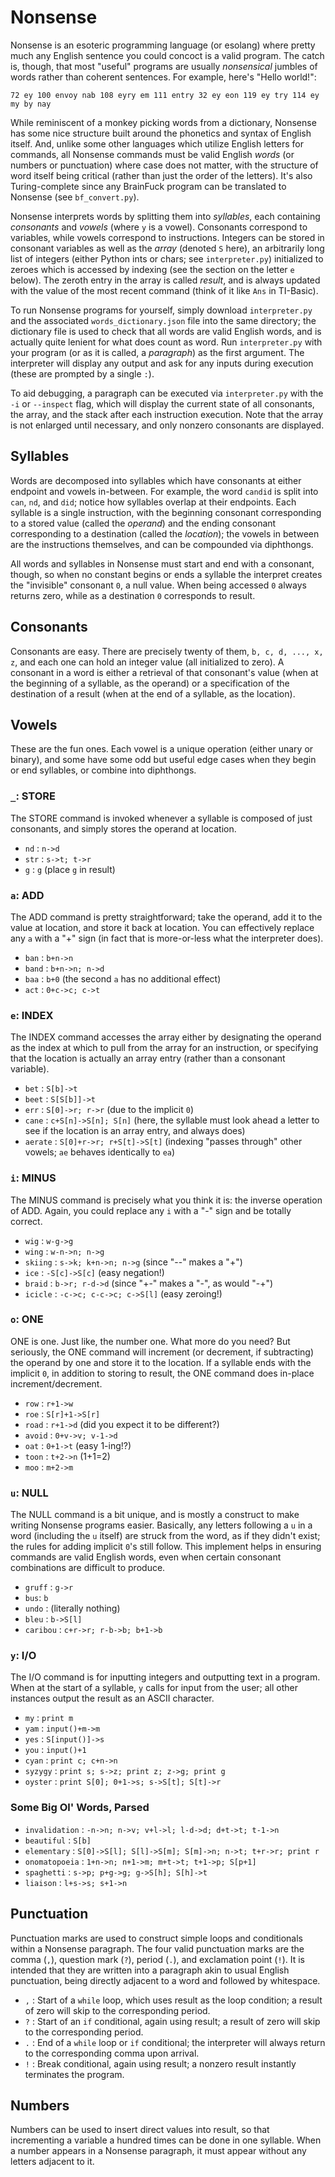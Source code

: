 # Nonsense

Nonsense is an esoteric programming language (or esolang) where pretty much any English sentence you could concoct is a valid program. The catch is, though, that most "useful" programs are usually _nonsensical_ jumbles of words rather than coherent sentences. For example, here's "Hello world!":

`72 ey 100 envoy nab 108 eyry em 111 entry 32 ey eon 119 ey try 114 ey my by nay`

While reminiscent of a monkey picking words from a dictionary, Nonsense has some nice structure built around the phonetics and syntax of English itself. And, unlike some other languages which utilize English letters for commands, all Nonsense commands must be valid English _words_ (or numbers or punctuation) where case does not matter, with the structure of word itself being critical (rather than just the order of the letters). It's also Turing-complete since any BrainFuck program can be translated to Nonsense (see `bf_convert.py`).

Nonsense interprets words by splitting them into _syllables_, each containing  _consonants_ and _vowels_ (where `y` is a vowel). Consonants correspond to variables, while vowels correspond to instructions. Integers can be stored in consonant variables as well as the _array_ (denoted `S` here), an arbitrarily long list of integers (either Python ints or chars; see `interpreter.py`) initialized to zeroes which is accessed by indexing (see the section on the letter `e` below). The zeroth entry in the array is called _result_, and is always updated with the value of the most recent command (think of it like `Ans` in TI-Basic).

To run Nonsense programs for yourself, simply download `interpreter.py` and the associated `words_dictionary.json` file into the same directory; the dictionary file is used to check that all words are valid English words, and is actually quite lenient for what does count as word. Run `interpreter.py` with your program (or as it is called, a _paragraph_) as the first argument. The interpreter will display any output and ask for any inputs during execution (these are prompted by a single `:`).

To aid debugging, a paragraph can be executed via `interpreter.py` with the `-i` or `--inspect` flag, which will display the current state of all consonants, the array, and the stack after each instruction execution. Note that the array is not enlarged until necessary, and only nonzero consonants are displayed.

## Syllables

Words are decomposed into syllables which have consonants at either endpoint and vowels in-between. For example, the word `candid` is split into `can`, `nd`, and `did`; notice how syllables overlap at their endpoints. Each syllable is a single instruction, with the beginning consonant corresponding to a stored value (called the _operand_) and the ending consonant corresponding to a destination (called the _location_); the vowels in between are the instructions themselves, and can be compounded via diphthongs.

All words and syllables in Nonsense must start and end with a consonant, though, so when no constant begins or ends a syllable the interpret creates the "invisible" consonant `0`, a null value. When being accessed `0` always returns zero, while as a destination `0` corresponds to result.

## Consonants

Consonants are easy. There are precisely twenty of them, `b, c, d, ..., x, z`, and each one can hold an integer value (all initialized to zero). A consonant in a word is either a retrieval of that consonant's value (when at the beginning of a syllable, as the operand) or a specification of the destination of a result (when at the end of a syllable, as the location).

## Vowels

These are the fun ones. Each vowel is a unique operation (either unary or binary), and some have some odd but useful edge cases when they begin or end syllables, or combine into diphthongs.

### `_`: STORE

The STORE command is invoked whenever a syllable is composed of just consonants, and simply stores the operand at location.

* `nd` : `n->d`
* `str` : `s->t; t->r`
* `g` : `g` (place `g` in result)

### `a`: ADD

The ADD command is pretty straightforward; take the operand, add it to the value at location, and store it back at location. You can effectively replace any `a` with a "+" sign (in fact that is more-or-less what the interpreter does).

* `ban` : `b+n->n`
* `band` : `b+n->n; n->d`
* `baa` : `b+0` (the second `a` has no additional effect)
* `act` : `0+c->c; c->t`

### `e`: INDEX

The INDEX command accesses the array either by designating the operand as the index at which to pull from the array for an instruction, or specifying that the location is actually an array entry (rather than a consonant variable).

* `bet` : `S[b]->t`
* `beet` : `S[S[b]]->t`
* `err` : `S[0]->r; r->r` (due to the implicit `0`)
* `cane` : `c+S[n]->S[n]; S[n]` (here, the syllable must look ahead a letter to see if the location is an array entry, and always does)
* `aerate` : `S[0]+r->r; r+S[t]->S[t]` (indexing "passes through" other vowels; `ae` behaves identically to `ea`)

### `i`: MINUS

The MINUS command is precisely what you think it is: the inverse operation of ADD. Again, you could replace any `i` with a "-" sign and be totally correct.

* `wig` : `w-g->g`
* `wing` : `w-n->n; n->g`
* `skiing` : `s->k; k+n->n; n->g` (since "--" makes a "+")
* `ice` : `-S[c]->S[c]` (easy negation!)
* `braid` : `b->r; r-d->d` (since "+-" makes a "-", as would "-+")
* `icicle` : `-c->c; c-c->c; c->S[l]` (easy zeroing!)

### `o`: ONE

ONE is one. Just like, the number one. What more do you need?
But seriously, the ONE command will increment (or decrement, if subtracting) the operand by one and store it to the location. If a syllable ends with the implicit `0`, in addition to storing to result, the ONE command does in-place increment/decrement.

* `row` : `r+1->w`
* `roe` : `S[r]+1->S[r]`
* `road` : `r+1->d` (did you expect it to be different?)
* `avoid` : `0+v->v; v-1->d`
* `oat` : `0+1->t` (easy 1-ing!?)
* `toon` : `t+2->n` (1+1=2)
* `moo` : `m+2->m`

### `u`: NULL

The NULL command is a bit unique, and is mostly a construct to make writing Nonsense programs easier. Basically, any letters following a `u` in a word (including the `u` itself) are struck from the word, as if they didn't exist; the rules for adding implicit `0`'s still follow. This implement helps in ensuring commands are valid English words, even when certain consonant combinations are difficult to produce.

* `gruff` : `g->r`
* `bus`: `b`
* `undo` : (literally nothing)
* `bleu` : `b->S[l]`
* `caribou` : `c+r->r; r-b->b; b+1->b`

### `y`: I/O

The I/O command is for inputting integers and outputting text in a program. When at the start of a syllable, `y` calls for input from the user; all other instances output the result as an ASCII character.

* `my` : `print m`
* `yam` : `input()+m->m`
* `yes` : `S[input()]->s`
* `you` : `input()+1`
* `cyan` : `print c; c+n->n`
* `syzygy` : `print s; s->z; print z; z->g; print g`
* `oyster` : `print S[0]; 0+1->s; s->S[t]; S[t]->r`

### Some Big Ol' Words, Parsed

* `invalidation` : `-n->n; n->v; v+l->l; l-d->d; d+t->t; t-1->n`
* `beautiful` : `S[b]`
* `elementary` : `S[0]->S[l]; S[l]->S[m]; S[m]->n; n->t; t+r->r; print r`
* `onomatopoeia` : `1+n->n; n+1->m; m+t->t; t+1->p; S[p+1]`
* `spaghetti` : `s->p; p+g->g; g->S[h]; S[h]->t`
* `liaison` : `l+s->s; s+1->n`

## Punctuation

Punctuation marks are used to construct simple loops and conditionals within a Nonsense paragraph. The four valid punctuation marks are the comma (`,`), question mark (`?`), period (`.`), and exclamation point (`!`). It is intended that they are written into a paragraph akin to usual English punctuation, being directly adjacent to a word and followed by whitespace.

* `,` : Start of a `while` loop, which uses result as the loop condition; a result of zero will skip to the corresponding period.
* `?` : Start of an `if` conditional, again using result; a result of zero will skip to the corresponding period.
* `.` : End of a `while` loop or `if` conditional; the interpreter will always return to the corresponding comma upon arrival.
* `!` : Break conditional, again using result; a nonzero result instantly terminates the program.

## Numbers

Numbers can be used to insert direct values into result, so that incrementing a variable a hundred times can be done in one syllable. When a number appears in a Nonsense paragraph, it must appear without any letters adjacent to it.